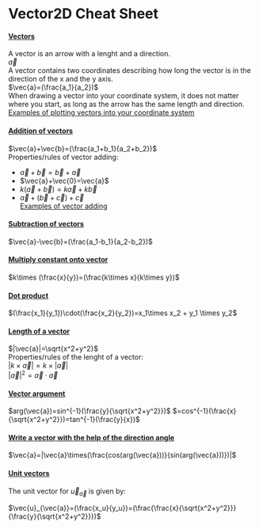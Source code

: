 # **Vector2D Cheat Sheet**
#### <ins>Vectors</ins>  
A vector is an arrow with a lenght and a direction.  
$\vec{a}$  
A vector contains two coordinates describing how long the vector is in the direction of the x and the y axis.  
$\vec{a}=(\frac{a_1}{a_2})$  
When drawing a vector into your coordinate system, it does not matter where you start, as long as the arrow has the same length and direction.  
[Examples of plotting vectors into your coordinate system](https://github.com/RasmussenTobias/Vector2DCheatSheet/blob/main/Examples.md#examples-of-plotting-vectors-into-your-coordinate-system)

#### <ins>Addition of vectors</ins>  
$\vec{a}+\vec{b}=(\frac{a_1+b_1}{a_2+b_2})$  
Properties/rules of vector adding: 
- $\vec{a}+\vec{b}=\vec{b}+\vec{a}$
- $\vec{a}+\vec{0}=\vec{a}$
- $k(\vec{a}+\vec{b})=k\vec{a}+k\vec{b}$
- $\vec{a}+(\vec{b}+\vec{c})+\vec{c}$  
[Examples of vector adding](https://github.com/RasmussenTobias/Vector2DCheatSheet/blob/main/Examples.md#examples-of-vector-adding)  

#### <ins>Subtraction of vectors</ins>  
$\vec{a}-\vec{b}=(\frac{a_1-b_1}{a_2-b_2})$  

#### <ins>Multiply constant onto vector</ins>  
$k\times (\frac{x}{y})=(\frac{k\times x}{k\times y})$  

#### <ins>Dot product</ins>  
$(\frac{x_1}{y_1})\cdot(\frac{x_2}{y_2})=x_1\times x_2 + y_1 \times y_2$  

#### <ins>Length of a vector</ins>  
$|\vec{a}|=\sqrt{x^2+y^2}$  
Properties/rules of the lenght of a vector:  
$|k\times \vec{a}|=k\times |\vec{a}|$  
$|\vec{a}|^2=\vec{a}\cdot\vec{a}$

#### <ins>Vector argument</ins>  
$arg(\vec{a})=sin^{-1}(\frac{y}{\sqrt{x^2+y^2}})$ $=cos^{-1}(\frac{x}{\sqrt{x^2+y^2}})=tan^{-1}(\frac{y}{x})$
#### <ins>Write a vector with the help of the direction angle</ins>  
$\vec{a}=|\vec{a}\times(\frac{cos(arg(\vec{a}))}{sin(arg(\vec{a}))})|$
#### <ins>Unit vectors</ins>  
The unit vector for $\vec{u}_{\vec{a}}$ is given by:  

$\vec{u}_{\vec{a}}=(\frac{x_u}{y_u})=(\frac{\frac{x}{\sqrt{x^2+y^2}}}{\frac{y}{\sqrt{x^2+y^2}}})$
#### <ins> </ins>
#### <ins> </ins>
#### <ins> </ins>
#### <ins> </ins>
#### <ins> </ins>
#### <ins> </ins>
